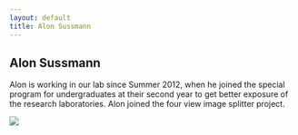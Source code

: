 ```yaml
---
layout: default
title: Alon Sussmann
---
```

## Alon Sussmann

Alon is working in our lab since Summer 2012, when he joined the special program for undergraduates 
at their second year to get better exposure of the research laboratories. Alon joined the 
four view image splitter project. 

![](../images/thorlabs_splitter.png)


